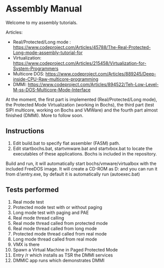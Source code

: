 # Assembly Manual
Welcome to my assembly tutorials.

Articles:
* Real/Protected/Long mode : https://www.codeproject.com/Articles/45788/The-Real-Protected-Long-mode-assembly-tutorial-for
* Virtualization: https://www.codeproject.com/Articles/215458/Virtualization-for-System-Programmers
* Multicore DOS: https://www.codeproject.com/Articles/889245/Deep-inside-CPU-Raw-multicore-programming
* DMMI: https://www.codeproject.com/Articles/894522/Teh-Low-Level-M-ss-DOS-Multicore-Mode-Interface

At the moment, the first part is implemented (Real/Protected/Long mode), the Protected Mode Virtualization (working in Bochs), the third part (test SIPI multicore, working on Bochs and VMWare)
and the fourth part almost finished (DMMI). More to follow soon.

## Instructions
1. Edit build.bat to specify flat assembler (FASM) path.
2. Edit startbochs.bat, startvmware.bat and startvbox.bat to locate the executables of these applications. Bochs is included
in the repository.

Build and run, it will automatically start bochs/vmware/virtualbox with the included FreeDOS image. 
It will create a CD-ROM as D: and you can run it from d:\entry.exe, by default it is automatically run (autoexec.bat)

## Tests performed
1. Real mode test
2. Protected mode test with or without paging
3. Long mode test with paging and PAE
4. Real mode thread calling
5. Real mode thread called from protected mode
6. Real mode thread called from long mode
7. Protected mode thread called from real mode
8. Long mode thread called from real mode
9. VMX is there
10. Spawn a Virtual Machine in Paged Protected Mode
11. Entry /r which installs as TSR the DMMI services
12. DMMIC app runs which demonstrates DMMI




